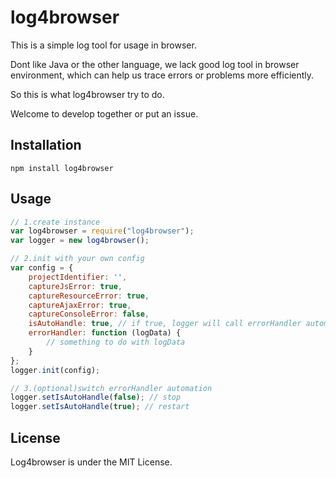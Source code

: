 # log4browser

This is a simple log tool for usage in browser.

Dont like Java or the other language, we lack good log tool in browser environment, which can help us trace errors or problems more efficiently.

So this is what log4browser try to do.

Welcome to develop together or put an issue.

## Installation

```shell script
npm install log4browser
```

## Usage
```javascript
// 1.create instance
var log4browser = require("log4browser");
var logger = new log4browser();

// 2.init with your own config
var config = {
    projectIdentifier: '',
    captureJsError: true,
    captureResourceError: true,
    captureAjaxError: true,
    captureConsoleError: false,
    isAutoHandle: true, // if true, logger will call errorHandler automatically
    errorHandler: function (logData) {
        // something to do with logData
    }
};
logger.init(config);

// 3.(optional)switch errorHandler automation
logger.setIsAutoHandle(false); // stop
logger.setIsAutoHandle(true); // restart
```

## License
Log4browser is under the MIT License.